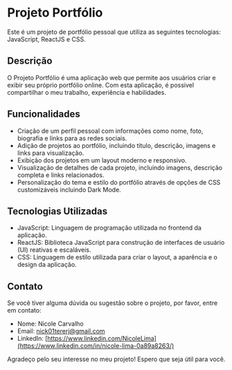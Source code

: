 # Projeto Portfólio

Este é um projeto de portfólio pessoal que utiliza as seguintes tecnologias: JavaScript, ReactJS e CSS.

## Descrição

O Projeto Portfólio é uma aplicação web que permite aos usuários criar e exibir seu próprio portfólio online. Com esta aplicação, 
é possivel compartilhar o meu trabalho, experiência e habilidades.
## Funcionalidades

- Criação de um perfil pessoal com informações como nome, foto, biografia e links para as redes sociais.
- Adição de projetos ao portfólio, incluindo título, descrição, imagens e links para visualização.
- Exibição dos projetos em um layout moderno e responsivo.
- Visualização de detalhes de cada projeto, incluindo imagens, descrição completa e links relacionados.
- Personalização do tema e estilo do portfólio através de opções de CSS customizáveis incluindo Dark Mode.

## Tecnologias Utilizadas

- JavaScript: Linguagem de programação utilizada no frontend da aplicação.
- ReactJS: Biblioteca JavaScript para construção de interfaces de usuário (UI) reativas e escaláveis.
- CSS: Linguagem de estilo utilizada para criar o layout, a aparência e o design da aplicação.

## Contato

Se você tiver alguma dúvida ou sugestão sobre o projeto, por favor, entre em contato:

- Nome: Nicole Carvalho 
- Email: nick01tererj@gmail.com
- LinkedIn: [https://www.linkedin.com/NicoleLima](https://www.linkedin.com/in/nicole-lima-0a89a8263/)

Agradeço pelo seu interesse no meu projeto! Espero que seja útil para você.
